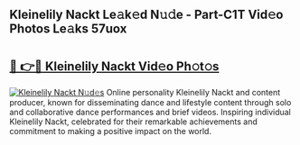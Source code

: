 ## Kleinelily Nackt Le𝚊k𝚎d N𝚞𝚍e - Part-C1T Vid𝚎o Photos Le𝚊ks 57uox

# <h2><a href="http://fb7iiqu.evod.top/?m=Kleinelily+Nackt">🔗 👉🔴 Kleinelily Nackt Vid𝚎o Ph𝚘t𝚘s</a></h2>

[![Kleinelily Nackt N𝚞d𝚎s](https://i.imgur.com/8V9OHl7.gif)](http://fb7iiqu.evod.top/?m=Kleinelily+Nackt)
Online personality Kleinelily Nackt and content producer, known for disseminating dance and lifestyle content through solo and collaborative dance performances and brief videos. Inspiring individual Kleinelily Nackt, celebrated for their remarkable achievements and commitment to making a positive impact on the world. 

